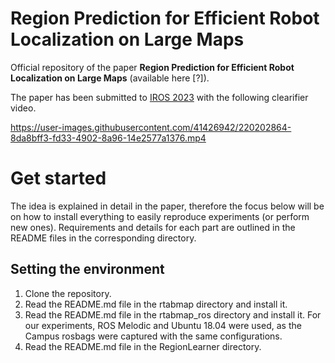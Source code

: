 # Region Prediction for Efficient Robot Localization on Large Maps

Official repository of the paper **Region Prediction for Efficient Robot Localization on Large Maps** (available here [?]).

The paper has been submitted to [IROS 2023](https://ieee-iros.org/) with the following clearifier video.

https://user-images.githubusercontent.com/41426942/220202864-8da8bff3-fd33-4902-8a96-14e2577a1376.mp4

# Get started

The idea is explained in detail in the paper, therefore the focus below will be on how to install everything to easily reproduce experiments (or perform new ones). Requirements and details for each part are outlined in the README files in the corresponding directory.


## Setting the environment
1. Clone the repository.
2. Read the README.md file in the rtabmap directory and install it.
3. Read the README.md file in the rtabmap_ros directory and install it. For our experiments, ROS Melodic and Ubuntu 18.04 were used, as the Campus rosbags were captured with the same configurations.
4. Read the README.md file in the RegionLearner directory.
 
